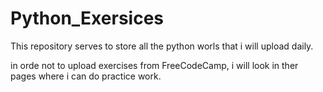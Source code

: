 # Python_Exersices

This repository serves to store all the python worls that i will upload daily.


in orde not to upload exercises from FreeCodeCamp, i will look in ther pages where i can do practice work.
